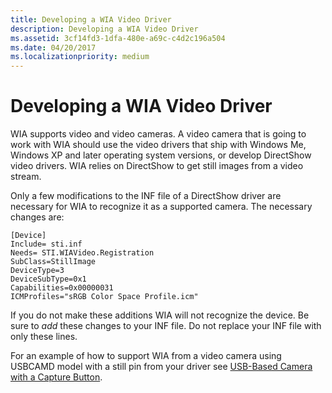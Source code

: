 ```yaml
---
title: Developing a WIA Video Driver
description: Developing a WIA Video Driver
ms.assetid: 3cf14fd3-1dfa-480e-a69c-c4d2c196a504
ms.date: 04/20/2017
ms.localizationpriority: medium
---
```


# Developing a WIA Video Driver





WIA supports video and video cameras. A video camera that is going to work with WIA should use the video drivers that ship with Windows Me, Windows XP and later operating system versions, or develop DirectShow video drivers. WIA relies on DirectShow to get still images from a video stream.

Only a few modifications to the INF file of a DirectShow driver are necessary for WIA to recognize it as a supported camera. The necessary changes are:

```INF
[Device]
Include= sti.inf
Needs= STI.WIAVideo.Registration
SubClass=StillImage
DeviceType=3
DeviceSubType=0x1
Capabilities=0x00000031
ICMProfiles="sRGB Color Space Profile.icm"
```

If you do not make these additions WIA will not recognize the device. Be sure to *add* these changes to your INF file. Do not replace your INF file with only these lines.

For an example of how to support WIA from a video camera using USBCAMD model with a still pin from your driver see [USB-Based Camera with a Capture Button](../stream/usb-based-camera-with-a-capture-button.md).

 

